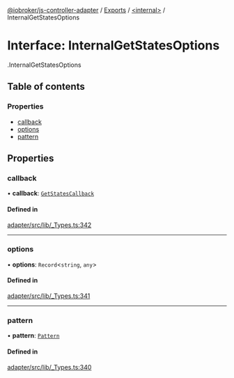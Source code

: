 [@iobroker/js-controller-adapter](../README.md) / [Exports](../modules.md) / [<internal\>](../modules/internal_.md) / InternalGetStatesOptions

# Interface: InternalGetStatesOptions

[<internal>](../modules/internal_.md).InternalGetStatesOptions

## Table of contents

### Properties

- [callback](internal_.InternalGetStatesOptions.md#callback)
- [options](internal_.InternalGetStatesOptions.md#options)
- [pattern](internal_.InternalGetStatesOptions.md#pattern)

## Properties

### callback

• **callback**: [`GetStatesCallback`](../modules/internal_.md#getstatescallback)

#### Defined in

[adapter/src/lib/_Types.ts:342](https://github.com/ioBroker/ioBroker.js-controller/blob/d3b924cd/packages/adapter/src/lib/_Types.ts#L342)

___

### options

• **options**: `Record`<`string`, `any`\>

#### Defined in

[adapter/src/lib/_Types.ts:341](https://github.com/ioBroker/ioBroker.js-controller/blob/d3b924cd/packages/adapter/src/lib/_Types.ts#L341)

___

### pattern

• **pattern**: [`Pattern`](../modules/internal_.md#pattern)

#### Defined in

[adapter/src/lib/_Types.ts:340](https://github.com/ioBroker/ioBroker.js-controller/blob/d3b924cd/packages/adapter/src/lib/_Types.ts#L340)

